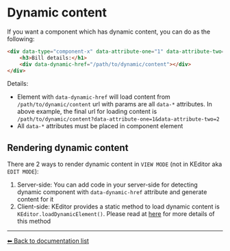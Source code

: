 # Dynamic content
If you want a component which has dynamic content, you can do as the following:
```html
<div data-type="component-x" data-attribute-one="1" data-attribute-two="2" ...>
    <h3>Bill details:</h1>
    <div data-dynamic-href="/path/to/dynamic/content"></div>
</div>
```

Details:
 * Element with `data-dynamic-href` will load content from `/path/to/dynamic/content` url with params are all `data-*` attributes. In above example, the final url for loading content is `/path/to/dynamic/content?data-attribute-one=1&data-attribute-two=2`
 * All `data-*` attributes must be placed in component element
 
 ## Rendering dynamic content
 There are 2 ways to render dynamic content in `VIEW MODE` (not in KEditor aka `EDIT MODE`):
  1. Server-side: You can add code in your server-side for detecting dynamic component with `data-dynamic-href` attribute and generate content for it
  1. Client-side: KEditor provides a static method to load dynamic content is `KEditor.loadDynamicElement()`. Please read at [here](./methods.md) for more details of this method
  

 ---
[⬅ Back to documentation list](./index.md)
